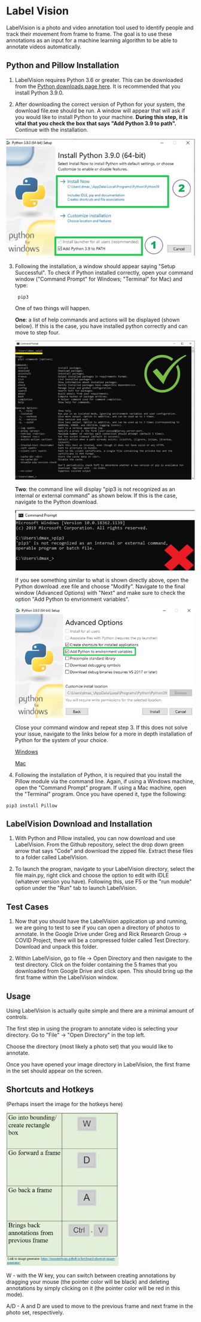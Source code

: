 # Label Vision

LabelVision is a photo and video annotation tool used to identify people and track their movement from frame to frame. The goal is to use these annotations as an input for a machine learning algorithm to be able to annotate videos automatically. 

## Python and Pillow Installation

1. LabelVision requires Python 3.6 or greater. This can be downloaded from the [Python downloads page here](https://www.python.org/downloads/). It is recommended that you install Python 3.9.0.  

2. After downloading the correct version of Python for your system, the download file.exe should be run. A window will appear that will ask if you would like to install Python to your machine. **During this step, it is vital that you check the box that says "Add Python 3.9 to path".** Continue with the installation.  

![Python Install](path_install.JPG)

3. Following the installation, a window should appear saying "Setup Successful". To check if Python installed correctly, open your command window ("Command Prompt" for Windows; "Terminal" for Mac) and type:  	 
	
		pip3
		
	One of two things will happen. 
	
	**One**: a list of help commands and actions will be displayed (shown below). If this is the case, you have installed python correctly and can move to step four. 
	
	![Python Installed Correctly](install_good.jpg)
	
	**Two**: the command line will display "pip3 is not recognized as an internal or external command" as shown below. If this is the case, navigate to the Python download.
	
	![Python Not Installed Correctly](installbad.jpg)
	
	If you see something similar to what is shown directly above, open the Python download .exe file and choose "Modify". Navigate to the final window (Advanced Options) with "Next" and make sure to check the option "Add Python to envrionment variables".
	
	![Environmental Variables Check](enviro.jpg)
	
	Close your command window and repeat step 3. If this does not solve your issue, navigate to the links below for a more in depth installation of Python for the system of your choice. 

	[Windows](https://www.youtube.com/watch?v=i-MuSAwgwCU&ab_channel=IDGTECHtalk) 

	[Mac](https://www.youtube.com/watch?v=TgA4ObrowRg&ab_channel=AutomationStepbyStep-RaghavPal) 

4.   Following the installation of Python, it is required that you install the Pillow module via the command line. Again, if using a Windows machine, open the "Command Prompt" program. If using a Mac machine, open the "Terminal" program. Once you have opened it, type the following:
	
	pip3 install Pillow


## LabelVision Download and Installation

1. With Python and Pillow installed, you can now download and use LabelVision. From the Github repository, select the drop down green arrow that says "Code" and download the zipped file. Extract these files to a folder called LabelVision.

2. To launch the program, navigate to your LabelVision directory, select the file main.py, right click and choose the option to edit with IDLE (whatever version you have). Following this, use F5 or the "run module" option under the "Run" tab to launch LabelVision. 


## Test Cases 
1. Now that you should have the LabelVision application up and running, we are going to test to see if you can open a directory of photos to annotate. In the Google Drive under Greg and Rick Research Group -> COVID Project, there will be a compressed folder called Test Directory. Download and unpack this folder.

2. Within LabelVision, go to file -> Open Directory and then navigate to the test directory. Click on the folder containing the 5 frames that you downloaded from Google Drive and click open. This should bring up the first frame within the LabelVision window. 

## Usage

Using LabelVision is actually quite simple and there are a minimal amount of controls.  

The first step in using the program to annotate video is selecting your directory. Go to "File" -> "Open Directory" in the top left.  

Choose the directory (most likely a photo set) that you would like to annotate. 

Once you have opened your image directory in LabelVision, the first frame in the set should appear on the screen. 


## Shortcuts and Hotkeys

(Perhaps insert the image for the hotkeys here)

![Keyboard Shortcuts](shortcuts.JPG)

W - with the W key, you can switch between creating annotations by dragging your mouse (the pointer color will be black) and deleting annotations by simply clicking on it (the pointer color will be red in this mode).

A/D - A and D are used to move to the previous frame and next frame in the photo set, respectively. 
